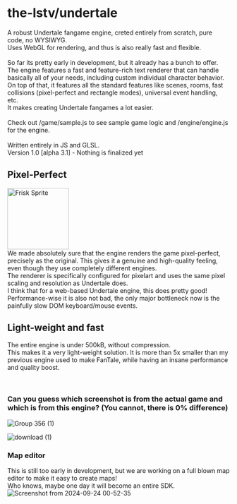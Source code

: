 # the-lstv/undertale

A robust Undertale fangame engine, creted entirely from scratch, pure code, no WYSIWYG.<br>
Uses WebGL for rendering, and thus is also really fast and flexible.<br><br>
So far its pretty early in development, but it already has a bunch to offer.<br>
The engine features a fast and feature-rich text renderer that can handle basically all of your needs, including custom individual character behavior.<br>
On top of that, it features all the standard features like scenes, rooms, fast collisions (pixel-perfect and rectangle modes), universal event handling, etc.<br>
It makes creating Undertale fangames a lot easier.
<br><br>
Check out /game/sample.js to see sample game logic and /engine/engine.js for the engine.
<br><br>Written entirely in JS and GLSL.<br>
Version 1.0 [alpha 3.1] - Nothing is finalized yet<br>

## Pixel-Perfect
<img width="139" alt="Frisk Sprite" src="https://cdn.extragon.cloud/file/415be27d61c60d09eec631d4420293ee.png"><br>
We made absolutely sure that the engine renders the game pixel-perfect, precisely as the original. This gives it a genuine and high-quality feeling, even though they use completely different engines.<br>
The renderer is specifically configured for pixelart and uses the same pixel scaling and resolution as Undertale does.<br>
I think that for a web-based Undertale engine, this does pretty good! Performance-wise it is also not bad, the only major bottleneck now is the painfully slow DOM keyboard/mouse events.

## Light-weight and fast
The entire engine is under 500kB, without compression.<br>
This makes it a very light-weight solution. It is more than 5x smaller than my previous engine used to make FanTale, while having an insane performance and quality boost.<br>
<!--Thanks to this, it is simple to run this game from the web or on low-power devices like mobile phones, while maintaining a stable framerate.<br>
The engine uses PIXI.js v7 as the renderer. (Not v8 at this moment since it is a bit more complicated to set up correctly and uses esm). PIXI is the fastest 2D web rendering engine that exists - [see for yourself](https://goodboydigital.github.io/pixi-bunnymark/dist/?version=v8&count=50000&renderer=webgpu).-->


<br>

### Can you guess which screenshot is from the actual game and which is from this engine? (You cannot, there is 0% difference)
![Group 356 (1)](https://github.com/user-attachments/assets/9bc721a4-4dad-46fb-9c71-7532c0c4756b)

![download (1)](https://github.com/user-attachments/assets/5001d623-c373-41a9-941d-92f457b30fd1)

### Map editor
This is still too early in development, but we are working on a full blown map editor to make it easy to create maps!<br>
Who knows, maybe one day it will become an entire SDK.<br>
![Screenshot from 2024-09-24 00-52-35](https://github.com/user-attachments/assets/d447dc0e-c3bd-4324-937c-bef22999730c)
<!--
### Build instructions
- **With Akeno:** Simply clone the repo, add the directory to your Akeno app list and you are done, you can run the game from the local server.<br>
To package/build to export for static platforms (eg. native application), you can use the `akeno bundle -a` command to create a ready-to-use offline package. The "-a" flag is required to keep the original structure and include all assets, otherwise the bundler will ignore them.<br>
- **Without Akeno:** you should be able to use a pre-compiled version of index.html and it should just work like a static web app (i think). -->
